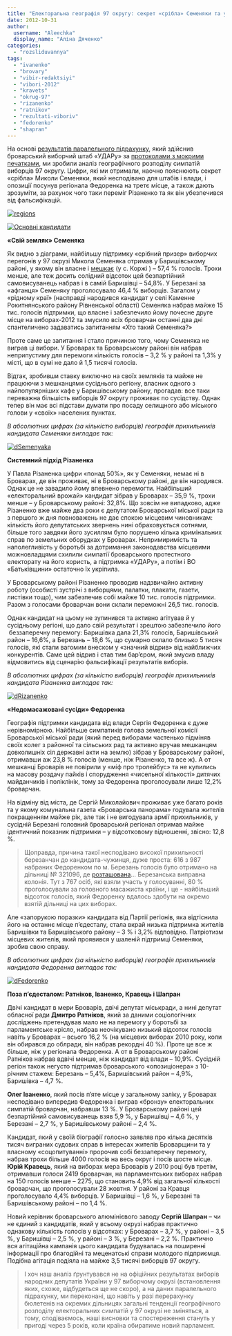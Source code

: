 ```yaml
---
title: "Електоральна географія 97 округу: секрет «срібла» Семеняки та урок беззаперечної перемоги від Різаненка"
date: 2012-10-31
author: 
  username: "Aleechka"
  display_name: "Аліна Дяченко"
categories: 
  - "rozsliduvannya"
tags: 
  - "ivanenko"
  - "brovary"
  - "vibir-redaktsiyi"
  - "vibori-2012"
  - "kravets"
  - "okrug-97"
  - "rizanenko"
  - "ratnikov"
  - "rezultati-viboriv"
  - "fedorenko"
  - "shapran"
---
```


На основі [результатів паралельного підрахунку](http://vk.com/wall-33385818_818), який здійснив броварський виборчий штаб «УДАРу» за [протоколами з мокрими печатками](http://groza.org/protokoly-dilnychyh-vyborchyh-komisij-po-m-brovary-foto/), ми зробили аналіз географічного розподілу симпатій виборців 97 округу. Цифри, які ми отримали, наочно пояснюють секрет «срібла» Миколи Семеняки, який несподівано для штабів і влади, і опозиції посунув регіонала Федоренка на третє місце, а також дають зрозуміти, за рахунок чого таки переміг Різаненко та як він убезпечився від фальсифікацій.

[![](https://mpz.brovary.org/wp-content/uploads/2012/10/regions.png "regions")](https://mpz.brovary.org/wp-content/uploads/2012/10/regions.png)

[![](https://mpz.brovary.org/wp-content/uploads/2012/10/Osnovni-kandidati.jpg "Основні кандидати")](https://mpz.brovary.org/wp-content/uploads/2012/10/Osnovni-kandidati.jpg)

**«Свій земляк» Семеняка**

Як видно з діаграми, найбільшу підтримку «срібний призер» виборчих перегонів у 97 окрузі Микола Семеняка отримав у Баришівському районі, у якому він власне і [мешкає](https://mpz.brovary.org/yaroshenko-ivanenko-shapran-ta-semenyaka-balotuvatimutsya-po-viborchomu-okrugu-97-u-poryadku-samovisuvannya/) (у с. Коржі ) – 57,4 % голосів. Трохи менше, але теж досить солідний відсоток цей безпартійний самовисуванець набрав і в самій Баришівці – 54,8%. У Березані за «афганця» Семеняку проголосувало 46,4 % виборців. Загалом у «рідному краї» (насправді народився кандидат у селі Каменне Рокитнянського району Рівненської області) Семеняка набрав майже 15 тис. голосів підтримки, що власне і забезпечило йому почесне друге місце на виборах-2012 та змусило всіх броварчан останні два дні спантеличено задаватись запитанням «Хто такий Семеняка?»

Проте саме це запитання і стало причиною того, чому Семеняка не виграв ці вибори. У Броварах та Броварському районі він набрав неприпустиму для перемоги кількість голосів – 3,2 % у районі та 1,3% у місті, що в сумі не дало й 1,5 тисячі голосів.

Відтак, зробивши ставку виключно на своїх земляків та майже не працюючи з мешканцями сусіднього регіону, власник одного з найпопулярніших кафе у Баришівському району, прогадав: все таки переважна більшість виборців 97 округу проживає по сусідству. Однак тепер він має всі підстави думати про посаду селищного або міського голови у «своїх» населених пунктах.

_В абсолютних цифрах (за кількістю виборців) географія прихильників кандидата Семеняки вигладає так:_

[![](https://mpz.brovary.org/wp-content/uploads/2012/10/dSemenyaka.jpg "dSemenyaka")](https://mpz.brovary.org/wp-content/uploads/2012/10/dSemenyaka.jpg)

**Системний підхід Різаненка**

У Павла Різаненка цифри «понад 50%», як у Семеняки, немає ні в Броварах, де він проживає, ні в Броварському районі, де він народився. Однак це не завадило йому впевнено перемогти. Найбільший «електоральний врожай» кандидат зібрав у Броварах – 35,9 %, трохи менше – у Броварському районі: 32,8%. Що зовсім не випадково, адже Різаненко вже майже два роки є депутатом Броварської міської ради та з першого ж дня повноважень не дає спокою місцевим чиновникам: кількість його депутатських звернень нині обраховується сотнями, більше того завдяки його зусиллям було порушено кілька кримінальних справ по земельних оборудках у Броварах. Непримиримість та наполегливість у боротьбі за дотримання законодавства місцевими можновладцями схилили симпатії броварського протестного електорату на його користь, а підтримка «УДАРу», а потім і ВО «Батьківщини» остаточно їх укріпила.

У Броварському районі Різаненко проводив надзвичайно активну роботу (особисті зустрічі з виборцями, палатки, плакати, газети, листівки тощо), чим забезпечив собі майже 10 тис. голосів підтримки. Разом з голосами броварчан вони склали переможні 26,5 тис. голосів.

Однак кандидат на цьому не зупинився та активно агітував й у сусідньому регіоні, що дало свій результат і зрештою забезпечило його  беззаперечну перемогу: Баришівка дала 21,3% голосів, Баришівський район – 16,6%, а Березань – 18,6 %, що сумарно склало близько 5 тисяч голосів, які стали вагомим внеском у «значний відрив» від найближчих конкурентів. Саме цей відрив і став тим бар’єром, який змусив владу відмовитись від сценарію фальсифікації результатів виборів.

_В абсолютних цифрах (за кількістю виборців) географія прихильників кандидата Різаненка вигладає так:_

[![](https://mpz.brovary.org/wp-content/uploads/2012/10/dRizanenko.jpg "dRizanenko")](https://mpz.brovary.org/wp-content/uploads/2012/10/dRizanenko.jpg)

**«Недомасажовані сусіди» Федоренка**

Географія підтримки кандидата від влади Сергія Федоренка є дуже нерівномірною. Найбільше симпатиків голова земельної комісії Броварської міської ради (який перед виборами частенько підміняв своїх колег з районної та сільських рад та активно вручав мешканцям довколишніх сіл державні акти на землю) зібрав у Броварському районі, отримавши аж 23,8 % голосів (менше, ніж Різаненко, та все ж). А от мешканці Броварів не повірили у «міф про тролейбус» та не купились на масову роздачу пайків і спорудження «чисельної кількості» дитячих майданчиків і поліклінік, тому за Федоренка проголосували лише 12,2% броварчан.

На відміну від міста, де Сергій Миколайович проживає уже багато років та у якому комунальна газета «Броварська панорама» годувала жителів покращенням майже рік, але так і не вигодувала армії прихильників, у сусідній Березані головний броварський регіонал отримав майже ідентичний показник підтримки – у відсотковому відношенні, звісно: 12,8 %.

> Щоправда, причина такої несподівано високої прихильності березанчан до кандидата-чужинця, дуже проста: 616 з 987 набраних Федоренком по м. Березань голосів було отримано на дільниці № 321096, де [розташована](http://www.cvk.gov.ua/vnd2012/wp029pt001f01=900pid100=32pf7331=97.html)... Березанська виправна колонія. Тут з 767 осіб, які взяли участь у голосуванні, 80 % проголосували за головного масажиста країни, і це - найбільший відсоток голосів, який Федоренку вдалось здобути на окремо взятій дільниці на цих виборах.

Але «запорукою поразки» кандидата від Партії регіонів, яка відтіснила його на останнє місце п’єдесталу, стала вкрай низька підтримка жителів Баришівки та Баришівського району – 3 % і 3,2% відповідно. Патріотизм місцевих жителів, який проявився у шаленій підтримці Семеняки, зробив свою справу.

_В абсолютних цифрах (за кількістю виборців) географія прихильників кандидата Федоренка вигладає так:_

[![](https://mpz.brovary.org/wp-content/uploads/2012/10/dFedorenko.jpg "dFedorenko")](https://mpz.brovary.org/wp-content/uploads/2012/10/dFedorenko.jpg)

**Поза п’єдесталом: Ратніков, Іваненко, Кравець і Шапран**

Двічі кандидат в мери Броварів, двічі депутат міськради, а нині депутат обласної ради **Дмитро Ратніков**, який за даними соціологічних досліджень претендував мало не на перемогу у боротьбі за парламентське крісло, набрав неочікувано низький відсоток голосів навіть у Броварах – всього 16,2 % (на місцевих виборах 2010 року, коли він обирався до облради, він набрав рекордні 40 %). Проте це все ж більше, ніж у регіонала Федоренка. А от в Броварському районі Ратніков набрав вдвічі менше, ніж кандидат від влади – 10,9%. Сусідній регіон також негусто підтримав броварського «опозиціонера» з 10-річним стажем: Березань – 5,4%, Баришівський район – 4,9%, Баришівка – 4,7 %.

**Олег Іваненко**, який посів п’яте місце у загальному заліку, у Броварах несподівано випередив Федоренка і виграв «бронзу» електоральних симпатій броварчан, набравши 13 %. У Броварському районі цей безпартійний самовисуванець взяв 5,9 %, у Баришівці – 4,6 %, у Березані – 2,7 %, у Баришівському районі – 2,4 %.

Кандидат, який у своїй біографії голосно заявляв про кілька десятків тисяч виграних судових справ в інтересах жителів Броварщини та у власному «соцопитуванні» пророчив собі беззаперечну перемогу, набрав трохи більше 4000 голосів на весь округ і посів шосте місце. **Юрій Кравець**, який на виборах мера Броварів у 2010 році був третім, отримавши голоси 2419 броварчан, на парламентських виборах набрав на 150 голосів менше – 2275, що становить 4,9% від загальної кількості броварчан, що проголосували 28 жовтня. У районі за Кравця проголосувало 4,4% виборців. У Баришівці – 1,6 %, у Березані та Баришівському районі – по 1,4 %.

Новий керівник броварського алюмінієвого заводу **Сергій Шапран** – чи не єдиний з кандидатів, який у всьому окрузі набрав практично однакову кількість голосів у відсотках: у Броварах – 3,7 %, у районі – 3,5 %, у Баришівці – 2,5 %, у районі – 3 %, у Березані – 2,2 %. Практично вся агітаційна кампанія цього кандидата будувалась на поширенні інформації про благодійні та меценатські справи молодого підприємця. Подібна агітація подіяла на майже 3,5 тисячі виборців 97 округу.

> І хоч наш аналіз ґрунтувався не на офіційних результатах виборів народних депутатів України у 97 виборчому окрузі (встановлення яких, схоже, відбудеться ще не скоро), а на даних паралельного підрахунку, ми переконані, що навіть у разі перерахунку бюлетенів на окремих дільницях загальні тенденції географічного розподілу електоральних симпатій у 97 окрузі не зміняться, а тому, сподіваємось, наші висновки та спостереження стануть у пригоді через 5 років, коли країна обиратиме новий парламент.

